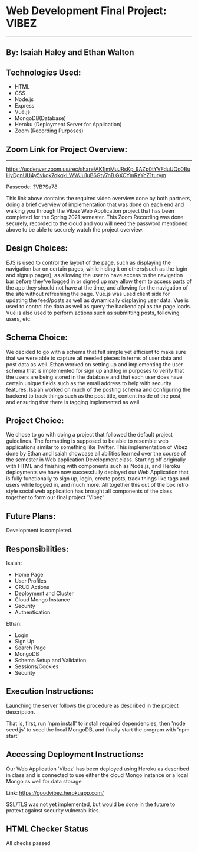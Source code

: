 # Web Development Final Project: VIBEZ
---
## By: Isaiah Haley and Ethan Walton
  
  
## Technologies Used:
* HTML
* CSS
* Node.js
* Express
* Vue.js
* MongoDB(Database)
* Heroku (Deployment Server for Application)
* Zoom (Recording Purposes)

## Zoom Link for Project Overview:
---
https://ucdenver.zoom.us/rec/share/AK1jmMuJRsKp_9AZp0tYVFduUQo0BuHyDgnUU4y5vkqk7qkqkLWWJu1uB6Gty7nB.GXCYmRzYcZ1turym
  
  
Passcode: ?VB?Sa78 

This link above contains the required video overview done by both partners, doing a brief overview of implementation that was done on each end and walking you through the Vibez Web Application project that has been completed for the Spring 2021 semester. This Zoom Recording was done securely, recorded to the cloud and you will need the password mentioned above to be able to securely watch the project overview.


## Design Choices:
EJS is used to control the layout of the page, such as displaying the navigation bar on certain pages, while hiding it on others(such as the login and signup pages), as allowing the user to have access to the navigation bar before they've logged in or signed up may allow them to access parts of the app they should not have at the time,  and allowing for the navigation of the site without refreshing the page. Vue.js was used client side for updating the feed/posts as well as dynamically displaying user data. Vue is used to control the data as well as query the backend api as the page loads. Vue is also used to perform actions such as submitting posts, following users, etc. 

## Schema Choice:
We decided to go with a schema that felt simple yet efficient to make sure that we were able to capture all needed pieces in terms of user data and post data as well. Ethan worked on setting up and implementing the user schema that is implemented for sign up and log in purposes to verify that the users are being stored in the database and that each user does have certain unique fields such as the email address to help with security features. Isaiah worked on much of the posting schema and configuring the backend to track things such as the post title, content inside of the post, and ensuring that there is tagging implemented as well. 

## Project Choice:
We chose to go with doing a project that followed the default project guidelines. The formatting is supposed to be able to resemble web applications similar to something like Twitter. This implementation of Vibez done by Ethan and Isaiah showcase all abilities learned over the course of the semester in Web application Development class. Starting off originally with HTML and finishing with components such as Node.js, and Heroku deployments we have now successfully deployed our Web Application that is fully functionally to sign up, login, create posts, track things like tags and users while logged in, and much more. All together this out of the box retro style social web application has brought all components of the class together to form our final project 'Vibez'.


## Future Plans:
Development is completed.


## Responsibilities:
Isaiah:
* Home Page
* User Profiles
* CRUD Actions
* Deployment and Cluster
* Cloud Mongo Instance
* Security
* Authentication


Ethan:
* Login
* Sign Up
* Search Page
* MongoDB 
* Schema Setup and Validation
* Sessions/Cookies
* Security

## Execution Instructions:

Launching the server follows the procedure as described in the project description.

That is, first, run 'npm install' to install required dependencies, then 'node seed.js' to seed the local MongoDB, and finally start the program with 'npm start'

## Accessing Deployment Instructions:

Our Web Application 'Vibez' has been deployed using Heroku as described in class and is connected to use either the cloud Mongo instance or a local Mongo as well for data storage 

Link: https://goodvibez.herokuapp.com/
  
  
SSL/TLS was not yet implemented, but would be done in the future to protext against security vulnerabilities.

## HTML Checker Status

All checks passed
